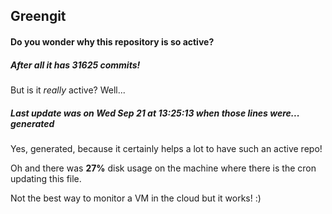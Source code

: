 ## Greengit

#### Do you wonder why this repository is so active?

##### After all it has 31625 commits!

But is it *really* active? Well...

##### Last update was on Wed Sep 21 at 13:25:13 when those lines were... generated

Yes, generated, because it certainly helps a lot to have such an active repo!

Oh and there was **27%** disk usage on the machine
where there is the cron updating this file.

Not the best way to monitor a VM in the cloud but it works! :)
